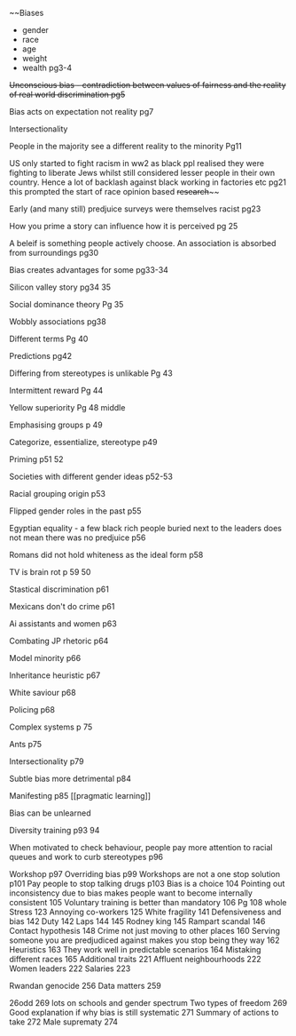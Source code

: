 ~~Biases
- gender
- race
- age
- weight
- wealth pg3-4

~~Unconscious bias - contradiction between values of fairness and the reality of real world discrimination pg5~~

Bias acts on expectation not reality pg7

Intersectionality

People in the majority see a different reality to the minority Pg11

US only started to fight racism in ww2 as black ppl realised they were fighting to liberate Jews whilst still considered lesser people in their own country. Hence a lot of backlash against black working in factories etc pg21 this prompted the start of race opinion based ~~research~~~~

Early (and many still) predjuice surveys were themselves racist pg23

How you prime a story can influence how it is perceived pg 25

A beleif is something people actively choose. An association is absorbed from surroundings pg30

Bias creates advantages for some pg33-34

Silicon valley story pg34 35

Social dominance theory Pg 35

Wobbly associations pg38

Different terms Pg 40

Predictions pg42

Differing from stereotypes is unlikable Pg 43

Intermittent reward Pg 44

Yellow superiority Pg 48 middle

Emphasising groups p 49

Categorize, essentialize, stereotype p49

Priming p51 52

Societies with different gender ideas p52-53

Racial grouping origin p53

Flipped gender roles in the past p55

Egyptian equality - a few black rich people buried next to the leaders does not mean there was no predjuice p56

Romans did not hold whiteness as the ideal form p58

TV is brain rot p 59 50

Stastical discrimination p61

Mexicans don't do crime p61

Ai assistants and women p63

Combating JP rhetoric p64

Model minority p66

Inheritance heuristic p67

White saviour p68

Policing p68

Complex systems p 75

Ants p75

Intersectionality p79

Subtle bias more detrimental p84

Manifesting p85 [[pragmatic learning]]

Bias can be unlearned 

Diversity training p93 94

When motivated to check behaviour, people pay more attention to racial queues and work to curb stereotypes p96

Workshop p97
Overriding bias p99
Workshops are not a one stop solution p101
Pay people to stop talking drugs p103
Bias is a choice 104
Pointing out inconsistency due to bias makes people want to become internally consistent 105
Voluntary training is better than mandatory 106
Pg 108 whole
Stress 123
Annoying co-workers 125
White fragility 141
Defensiveness and bias 142
Duty 142
Laps 144 145
Rodney king 145
Rampart scandal 146
Contact hypothesis 148
Crime not just moving to other places 160
Serving someone you are predjudiced against makes you stop being they way 162
Heuristics 163
They work well in predictable scenarios 164
Mistaking different races 165
Additional traits 221
Affluent neighbourhoods 222
Women leaders 222
Salaries 223

Rwandan genocide 256
Data matters 259

26odd 269 lots on schools and gender spectrum
Two types of freedom 269
Good explanation if why bias is still systematic 271
Summary of actions to take 272
Male suprematy 274